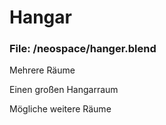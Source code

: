 # Hangar

### File: /neospace/hanger.blend

Mehrere Räume

Einen großen Hangarraum

Mögliche weitere Räume